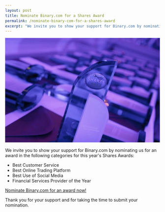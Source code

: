 ```yaml
---
layout: post
title: Nominate Binary.com for a Shares Award
permalink: /nominate-binary-com-for-a-shares-award
excerpt: "We invite you to show your support for Binary.com by nominating us for an award in the following categories for this year's Shares Awards"  
---
```


![](/images/sharesAward2015.png)

We invite you to show your support for Binary.com by nominating us for an award in the following categories for this year's Shares Awards:  

* Best Customer Service
* Best Online Trading Platform
* Best Use of Social Media
* Financial Services Provider of the Year

[Nominate Binary.com for an award now!](http://info.binary.com/sharesawards15)

Thank you for your support and for taking the time to submit your nomination.